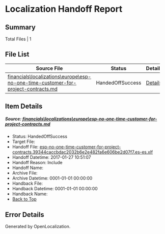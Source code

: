# <a name='report-top'></a> Localization Handoff Report

## Summary
 Total Files | 1

## File List
 Source File | Status | Details 
 ----------- | ------ | ------- 
 [financials\localizations\europe\esp-no-one-time-customer-for-project-contracts.md](https://github.com/OpenLocalizationTestOrg/AX-Docs-Sandbox/blob/c9535dff49b37f4c41260586e55c48e2230b766d/financials/localizations/europe/esp-no-one-time-customer-for-project-contracts.md) | HandedOffSuccess | [Details](#0e6b129fbadd13fef516256dc436f02423d6b3552855)

## Item Details
##### <a name='0e6b129fbadd13fef516256dc436f02423d6b3552855'></a> Source: [financials\localizations\europe\esp-no-one-time-customer-for-project-contracts.md](https://github.com/OpenLocalizationTestOrg/AX-Docs-Sandbox/blob/c9535dff49b37f4c41260586e55c48e2230b766d/financials/localizations/europe/esp-no-one-time-customer-for-project-contracts.md)
* Status: HandedOffSuccess
* Target File: 
* Handoff File: [esp-no-one-time-customer-for-project-contracts.39344caccbdac2032b6e2e482fa6e606be2d07f7.es-es.xlf](https://github.com/OpenLocalizationTestOrg/AX-Docs-Sandbox.handoff/blob/d7ee2683656229d948c1849dd444002c057e3dc6/ol-handoff/OpenLocalizationTestOrg/AX-Docs-Sandbox.es-es/master/basic/esp-no-one-time-customer-for-project-contracts.39344caccbdac2032b6e2e482fa6e606be2d07f7.es-es.xlf)
* Handoff Datetime: 2017-01-27 10:51:07
* Handoff Reason: Include
* Handoff Name: 
* Archive File: 
* Archive Datetime: 0001-01-01 00:00:00
* Handback File: 
* Handback Datetime: 0001-01-01 00:00:00
* Handback Name: 
* [Back to Top](#report-top)


## Error Details

Generated by OpenLocalization.
